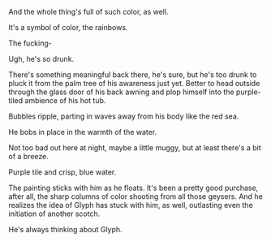 And the whole thing's full of such color, as well.

It's a symbol of color, the rainbows.

The fucking-

Ugh, he's so drunk.

There's something meaningful back there, he's sure, but he's too drunk to pluck it from the palm tree of his awareness just yet. Better to head outside through the glass door of his back awning and plop himself into the purple-tiled ambience of his hot tub.

Bubbles ripple, parting in waves away from his body like the red sea.

He bobs in place in the warmth of the water.

Not too bad out here at night, maybe a little muggy, but at least there's a bit of a breeze.

Purple tile and crisp, blue water.

The painting sticks with him as he floats. It's been a pretty good purchase, after all, the sharp columns of color shooting from all those geysers. And he realizes the idea of Glyph has stuck with him, as well, outlasting even the initiation of another scotch.

He's always thinking about Glyph.
